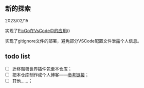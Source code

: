 

## 新的探索

2023/02/15

实现了[PicGo在VsCode中的应用]()()

实现了gitignore文件的部署，避免部分VSCode配置文件泄露个人信息。


## todo list

* [ ] 迁移魔兽世界插件包至本仓库；
* [ ] 把本仓库制作成个人博客——[参考链接](https://zhuanlan.zhihu.com/p/26625249/)；
* [ ] 其他......；
